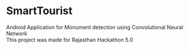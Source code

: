 # SmartTourist

Android Application for Monument detection using Convolutional Neural Network<br>
This project was made for Rajasthan Hackathon 5.0
